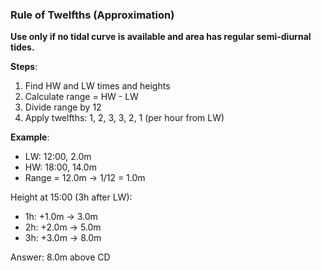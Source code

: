 ### Rule of Twelfths (Approximation)

**Use only if no tidal curve is available and area has regular semi-diurnal tides.**

**Steps**:
1. Find HW and LW times and heights
2. Calculate range = HW - LW
3. Divide range by 12
4. Apply twelfths: 1, 2, 3, 3, 2, 1 (per hour from LW)

**Example**:
- LW: 12:00, 2.0m
- HW: 18:00, 14.0m
- Range = 12.0m → 1/12 = 1.0m

Height at 15:00 (3h after LW):
- 1h: +1.0m → 3.0m
- 2h: +2.0m → 5.0m
- 3h: +3.0m → 8.0m

Answer: 8.0m above CD